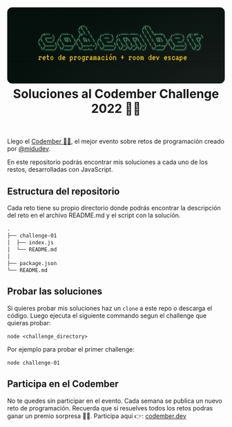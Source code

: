 <h1 align="center">
  <div align="center">
    <img alt="Codember challenge 2022 by midudev" src="./assets/og.png"/>
  </div>
  Soluciones al Codember Challenge 2022 👨‍💻 
</h1>
<br/>

Llego el [Codember 👨‍💻](https://codember.dev), el mejor evento sobre retos de programación creado por [@midudev](https://github.com/midudev).

En este repositorio podrás encontrar mis soluciones a cada uno de los restos, desarrolladas con JavaScript.

## Estructura del repositorio

Cada reto tiene su propio directorio donde podrás encontrar la descripción del reto en el archivo README.md y el script con la solución.

```
.
├── challenge-01
│  ├── index.js
│  └── README.md
│
├── package.json
└── README.md
```

## Probar las soluciones

Si quieres probar mis soluciones haz un `clone` a este repo o descarga el código. Luego ejecuta el siguiente commando segun el challenge que quieras probar:

```
node <challenge_directory>
```

Por ejemplo para probar el primer challenge:

```
node challenge-01
```

## Participa en el Codember

No te quedes sin participar en el evento. Cada semana se publica un nuevo reto de programación. Recuerda que si resuelves todos los retos podras ganar un premio sorpresa 🎁🔥. Participa aquí 👉: [codember.dev](https://comdember.dev)
